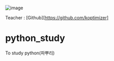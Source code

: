 ![image](https://user-images.githubusercontent.com/29548128/71769266-43433580-2f62-11ea-8d41-ae40f21f8c50.png)

Teacher : [Github][https://github.com/koptimizer]

# python_study
To study python(파뿌리)


